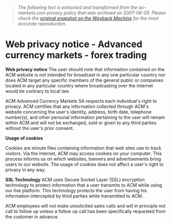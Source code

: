 > *The following text is extracted and transformed from the ac-markets.com privacy policy that was archived on 2007-06-29. Please check the [original snapshot on the Wayback Machine](https://web.archive.org/web/20070629210851id_/http%3A//www.ac-markets.com/en/currency-exchange/privacy-notice.asp) for the most accurate reproduction.*

# Web privacy notice - Advanced currency markets - forex trading

**Web privacy notice** The user should note that information contained on the ACM website is not intended for broadcast in any one particular country nor does ACM target any specific members of the general public or companies located in any particular country where broadcasting over the internet would be contrary to local law.

ACM Advanced Currency Markets SA respects each individual's right to privacy. ACM certifies that any information collected through ACM's website concerning the user's identity, address, birth date, telephone number(s), and other personal information pertaining to the user will remain within ACM and will not be exchanged, sold or given to any third parties without the user's prior consent.

**Usage of cookies**

Cookies are minute files containing information that web sites use to track visitors. Via the internet, ACM may access cookies on your computer. This process informs us on which websites, banners and advertisements bring users to our website. The usage of cookies does not affect a user's right to privacy in any way. 

**SSL Technology** ACM uses Secure Socket Layer (SSL) encryption technology to protect information that a user transmits to ACM while using our live platform. This technology protects the user from having his information intercepted by third parties while transmitted to ACM.

ACM employees will not make unsolicited sales calls and will in principle not call to follow up unless a follow up call has been specifically requested from the customer in advance. 
